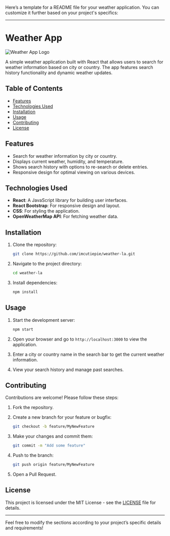 Here’s a template for a README file for your weather application. You can customize it further based on your project's specifics:

---

# Weather App

![Weather App Logo](link-to-your-logo.png) <!-- Optional: Replace with your logo -->

A simple weather application built with React that allows users to search for weather information based on city or country. The app features search history functionality and dynamic weather updates.

## Table of Contents

- [Features](#features)
- [Technologies Used](#technologies-used)
- [Installation](#installation)
- [Usage](#usage)
- [Contributing](#contributing)
- [License](#license)

## Features

- Search for weather information by city or country.
- Displays current weather, humidity, and temperature.
- Shows search history with options to re-search or delete entries.
- Responsive design for optimal viewing on various devices.

## Technologies Used

- **React**: A JavaScript library for building user interfaces.
- **React Bootstrap**: For responsive design and layout.
- **CSS**: For styling the application.
- **OpenWeatherMap API**: For fetching weather data.

## Installation

1. Clone the repository:

   ```bash
   git clone https://github.com/imcutiepie/weather-la.git
   ```

2. Navigate to the project directory:

   ```bash
   cd weather-la
   ```

3. Install dependencies:

   ```bash
   npm install
   ```

## Usage

1. Start the development server:

   ```bash
   npm start
   ```

2. Open your browser and go to `http://localhost:3000` to view the application.

3. Enter a city or country name in the search bar to get the current weather information.

4. View your search history and manage past searches.

## Contributing

Contributions are welcome! Please follow these steps:

1. Fork the repository.
2. Create a new branch for your feature or bugfix:
   
   ```bash
   git checkout -b feature/MyNewFeature
   ```

3. Make your changes and commit them:

   ```bash
   git commit -m "Add some feature"
   ```

4. Push to the branch:

   ```bash
   git push origin feature/MyNewFeature
   ```

5. Open a Pull Request.

## License

This project is licensed under the MIT License - see the [LICENSE](LICENSE) file for details.

---

Feel free to modify the sections according to your project’s specific details and requirements!

